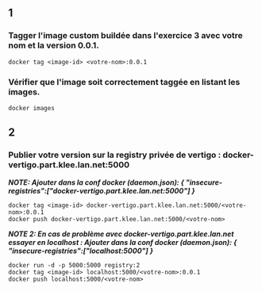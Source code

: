 
## 1
### Tagger l'image custom buildée dans l'exercice 3 avec votre nom et la version 0.0.1. 
```docker tag <image-id> <votre-nom>:0.0.1```

### Vérifier que l'image soit correctement taggée en listant les images.
```docker images```

## 2
### Publier votre version sur la registry privée de vertigo : docker-vertigo.part.klee.lan.net:5000
***NOTE: Ajouter dans la conf docker (daemon.json): { "insecure-registries":["docker-vertigo.part.klee.lan.net:5000"] }***

```
docker tag <image-id> docker-vertigo.part.klee.lan.net:5000/<votre-nom>:0.0.1
docker push docker-vertigo.part.klee.lan.net:5000/<votre-nom>
```

***NOTE 2: En cas de problème avec docker-vertigo.part.klee.lan.net essayer en localhost : 
Ajouter dans la conf docker (daemon.json): { "insecure-registries":["localhost:5000"] }***

```
docker run -d -p 5000:5000 registry:2
docker tag <image-id> localhost:5000/<votre-nom>:0.0.1
docker push localhost:5000/<votre-nom>
```

